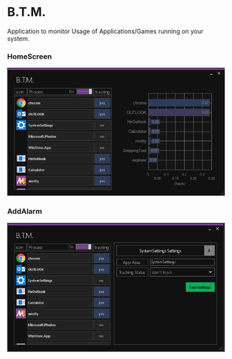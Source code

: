 # B.T.M.
Application to monitor Usage of Applications/Games running on your system. 

### HomeScreen
<p align="left">
  <img src="pictures/btmMain.png" alt="icon">
</p>

### AddAlarm
<p align="left">
  <img src="pictures/btmEdit.png" alt="icon">
</p>
